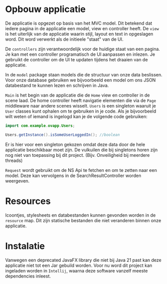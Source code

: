 # Opbouw applicatie

De applicatie is opgezet op basis van het MVC model. Dit betekend dat iedere pagina in de applicatie een model, view en controller heeft.
De `view` is het uiterlijk van de applicatie waarin stijl, layout en text in opgeslagen word. Dit word verwerkt als de initieele "staat" van de UI.


De `controllers` zijn verantwoordelijk voor de huidige staat van een pagina. Je kan met een controller programatisch de UI aanpassen en inlezen. Je gebruikt de controller om de UI te updaten tijdens het draaien van de applicatie.


In de `model` package staan models die de structuur van onze data beslissen. Voor onze database gebruiken we bijvoorbeeld een model om ons JSON databestand te kunnen lezen en schrijven in Java.


`Main` is het begin van de applicatie die de `Home` view en controller in de scene laad. De home controller heeft navigatie elementen die via de `Page` middleware naar andere scenes wisselt. `Users` is een singleton waaruit je `User` classes kunt ophalen om te gebruiken in je code. Als je bijvoorbeeld wilt weten of iemand is ingelogd kan je de volgende code gebruiken:
```java
import com.example.ovapp.Users;

Users.getInstance().isSomeUserLoggedIn(); //boolean
```

Er is hier voor een singleton gekozen omdat deze data door de hele applicatie beschikbaar moet zijn. De vulkuilen die bij singletons horen zijn nog niet van toepassing bij dit project. (Bijv. Onveiligheid bij meerdere threads)

`Request` wordt gebruikt om de NS Api te fetchen en om te zetten naar een model. Deze kan vervolgens in de SearchResultController worden weergeven.

# Resources
Icoontjes, stylesheets en databestanden kunnen gevonden worden in de `resource` map. Dit zijn statische bestanden die niet veranderen binnen onze applicatie.

# Instalatie

Vanwegen een deprecated JavaFX library die niet bij Java 21 past kan deze applicatie niet tot een Jar gebuild worden. Voor nu word dit project kan ingeladen worden in `Intellij`, waarna deze software vanzelf meeste dependencies inleest.
